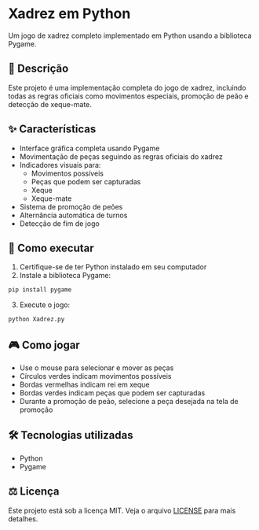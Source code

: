 # Xadrez em Python

Um jogo de xadrez completo implementado em Python usando a biblioteca Pygame.

## 📝 Descrição

Este projeto é uma implementação completa do jogo de xadrez, incluindo todas as regras oficiais como movimentos especiais, promoção de peão e detecção de xeque-mate.

## ✨ Características

- Interface gráfica completa usando Pygame
- Movimentação de peças seguindo as regras oficiais do xadrez
- Indicadores visuais para:
  - Movimentos possíveis
  - Peças que podem ser capturadas
  - Xeque
  - Xeque-mate
- Sistema de promoção de peões
- Alternância automática de turnos
- Detecção de fim de jogo

## 🚀 Como executar

1. Certifique-se de ter Python instalado em seu computador
2. Instale a biblioteca Pygame:
```bash
pip install pygame
```
3. Execute o jogo:
```bash
python Xadrez.py
```

## 🎮 Como jogar

- Use o mouse para selecionar e mover as peças
- Círculos verdes indicam movimentos possíveis
- Bordas vermelhas indicam rei em xeque
- Bordas verdes indicam peças que podem ser capturadas
- Durante a promoção de peão, selecione a peça desejada na tela de promoção

## 🛠️ Tecnologias utilizadas

- Python
- Pygame

## ⚖️ Licença

Este projeto está sob a licença MIT. Veja o arquivo [LICENSE](LICENSE) para mais detalhes.
